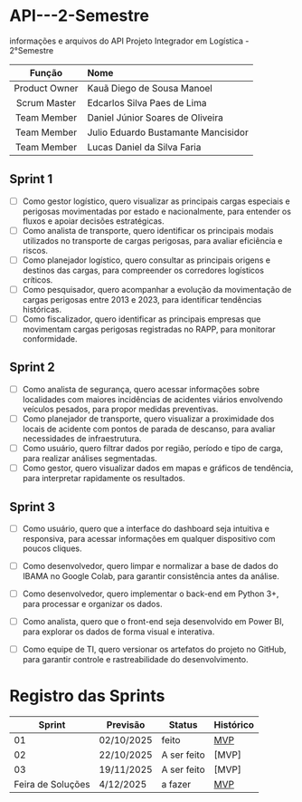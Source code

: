 # API---2-Semestre
informações e arquivos do API
Projeto Integrador em Logística - 2°Semestre

|    Função     | Nome                                  |
| :-----------: | :------------------------------------ | 
| Product Owner |   Kauã  Diego de Sousa Manoel           
| Scrum Master |   Edcarlos Silva Paes de Lima         | 
| Team Member |   Daniel Júnior Soares de Oliveira     | 
| Team Member |   Julio Eduardo Bustamante Mancisidor         
| Team Member |   Lucas Daniel da Silva Faria         | 

## Sprint 1
- [ ] Como gestor logístico, quero visualizar as principais cargas especiais e perigosas movimentadas por estado e nacionalmente, para entender os fluxos e apoiar decisões estratégicas.
- [ ] Como analista de transporte, quero identificar os principais modais utilizados no transporte de cargas perigosas, para avaliar eficiência e riscos.
- [ ] Como planejador logístico, quero consultar as principais origens e destinos das cargas, para compreender os corredores logísticos críticos.
- [ ] Como pesquisador, quero acompanhar a evolução da movimentação de cargas perigosas entre 2013 e 2023, para identificar tendências históricas.
- [ ] Como fiscalizador, quero identificar as principais empresas que movimentam cargas perigosas registradas no RAPP, para monitorar conformidade.

## Sprint 2
- [ ] Como analista de segurança, quero acessar informações sobre localidades com maiores incidências de acidentes viários envolvendo veículos pesados, para propor medidas preventivas.
- [ ] Como planejador de transporte, quero visualizar a proximidade dos locais de acidente com pontos de parada de descanso, para avaliar necessidades de infraestrutura.
- [ ] Como usuário, quero filtrar dados por região, período e tipo de carga, para realizar análises segmentadas.
- [ ] Como gestor, quero visualizar dados em mapas e gráficos de tendência, para interpretar rapidamente os resultados.
      
## Sprint 3
- [ ] Como usuário, quero que a interface do dashboard seja intuitiva e responsiva, para acessar informações em qualquer dispositivo com poucos cliques.
- [ ] Como desenvolvedor, quero limpar e normalizar a base de dados do IBAMA no Google Colab, para garantir consistência antes da análise.
- [ ] Como desenvolvedor, quero implementar o back-end em Python 3+, para processar e organizar os dados.
- [ ] Como analista, quero que o front-end seja desenvolvido em Power BI, para explorar os dados de forma visual e interativa.
- [ ] Como equipe de TI, quero versionar os artefatos do projeto no GitHub, para garantir controle e rastreabilidade do desenvolvimento.


# Registro das Sprints

Sprint | Previsão | Status| Histórico|
|------|--------|------|--------|
|01 |  02/10/2025 | feito | [MVP](https://github.com/kauaDiego138/API---2-Semestre/blob/2af5b1ecfbc0f024fcd6da4fe0bffd13d531ea05/sp1.md)| 
|02|  22/10/2025 | A ser feito|[MVP] | 
|03| 19/11/2025 | A ser feito|[MVP] | 
|Feira de Soluções|4/12/2025 | a fazer |[MVP](https://) | 
